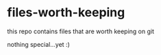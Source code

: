 # files-worth-keeping
this repo contains files that are worth keeping on git

nothing special...yet :)

